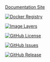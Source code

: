 [Documentation Site](http://sillelien.github.io/dollarscript/)

[![Docker Registry](https://img.shields.io/docker/pulls/sillelien/dollarscript.svg)](https://registry.hub.docker.com/u/sillelien/dollarscript)

[![Image Layers](https://badge.imagelayers.io/sillelien/dollarscript.svg)](https://imagelayers.io/?images=sillelien/dollarscript:latest 'Get your own badge on imagelayers.io') 

[![GitHub License](https://img.shields.io/github/license/sillelien/dollarscript.svg)](https://raw.githubusercontent.com/sillelien/dollarscript/master/LICENSE)

[![GitHub Issues](https://img.shields.io/github/issues/sillelien/dollarscript.svg)](https://github.com/sillelien/dollarscript/issues)
    
[![GitHub Release](https://img.shields.io/github/release/sillelien/dollarscript.svg)](https://github.com/sillelien/dollarscript)

